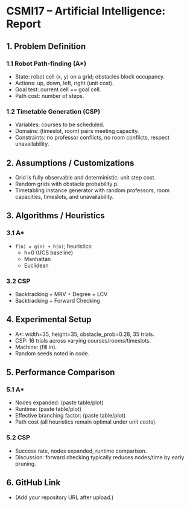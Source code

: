 # CSMI17 – Artificial Intelligence: Report

## 1. Problem Definition
### 1.1 Robot Path-finding (A*)
- State: robot cell (x, y) on a grid; obstacles block occupancy.
- Actions: up, down, left, right (unit cost).
- Goal test: current cell == goal cell.
- Path cost: number of steps.

### 1.2 Timetable Generation (CSP)
- Variables: courses to be scheduled.
- Domains: (timeslot, room) pairs meeting capacity.
- Constraints: no professor conflicts, no room conflicts, respect unavailability.

## 2. Assumptions / Customizations
- Grid is fully observable and deterministic; unit step cost.
- Random grids with obstacle probability p.
- Timetabling instance generator with random professors, room capacities, timeslots, and unavailability.

## 3. Algorithms / Heuristics
### 3.1 A*
- `f(n) = g(n) + h(n)`; heuristics:
  - h=0 (UCS baseline)
  - Manhattan
  - Euclidean

### 3.2 CSP
- Backtracking + MRV + Degree + LCV
- Backtracking + Forward Checking

## 4. Experimental Setup
- A*: width=35, height=35, obstacle_prob=0.28, 35 trials.
- CSP: 16 trials across varying courses/rooms/timeslots.
- Machine: (fill in).
- Random seeds noted in code.

## 5. Performance Comparison
### 5.1 A*
- Nodes expanded: (paste table/plot)
- Runtime: (paste table/plot)
- Effective branching factor: (paste table/plot)
- Path cost (all heuristics remain optimal under unit costs).

### 5.2 CSP
- Success rate, nodes expanded, runtime comparison.
- Discussion: forward checking typically reduces nodes/time by early pruning.

## 6. GitHub Link
- (Add your repository URL after upload.)
